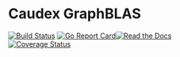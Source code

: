 # Caudex GraphBLAS

[![Build Status](https://travis-ci.org/RossMerr/Caudex.GraphBLAS.svg?branch=master)](https://travis-ci.org/RossMerr/Caudex.GraphBLAS)
[![Go Report Card](https://goreportcard.com/badge/github.com/RossMerr/Caudex.GraphBLAS)](https://goreportcard.com/report/github.com/RossMerr/Caudex.GraphBLAS)[![Read the Docs](https://godoc.org/github.com/RossMerr/Caudex.GraphBLAS?status.svg)](https://godoc.org/github.com/RossMerr/Caudex.GraphBLAS)  
[![Coverage Status](https://coveralls.io/repos/github/RossMerr/Caudex.GraphBLAS/badge.svg?branch=master)](https://coveralls.io/github/RossMerr/Caudex.GraphBLAS?branch=master)





